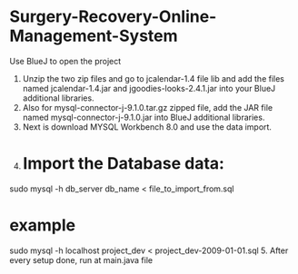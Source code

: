 # Surgery-Recovery-Online-Management-System
Use BlueJ to open the project 
1. Unzip the two zip files and go to jcalendar-1.4 file lib and add the files named jcalendar-1.4.jar and jgoodies-looks-2.4.1.jar into your BlueJ additional libraries.
2. Also for mysql-connector-j-9.1.0.tar.gz zipped file, add the JAR file named mysql-connector-j-9.1.0.jar into BlueJ additional libraries.
3. Next is download MYSQL Workbench 8.0 and use the data import.
4. # Import the Database data:
sudo mysql -h db_server db_name < file_to_import_from.sql

# example
sudo mysql -h localhost project_dev < project_dev-2009-01-01.sql
5. After every setup done, run at main.java file 
